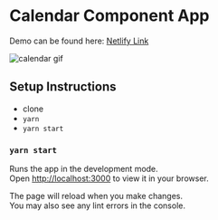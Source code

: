 # Calendar Component App

Demo can be found here: [Netlify Link](https://dw-calendar-component.netlify.app/)

![calendar gif](https://media0.giphy.com/media/4Q060DKMrvSca3P6MF/giphy.gif)

## Setup Instructions

 - clone
 - `yarn`
 - `yarn start`

### `yarn start`

Runs the app in the development mode.\
Open [http://localhost:3000](http://localhost:3000) to view it in your browser.

The page will reload when you make changes.\
You may also see any lint errors in the console.
